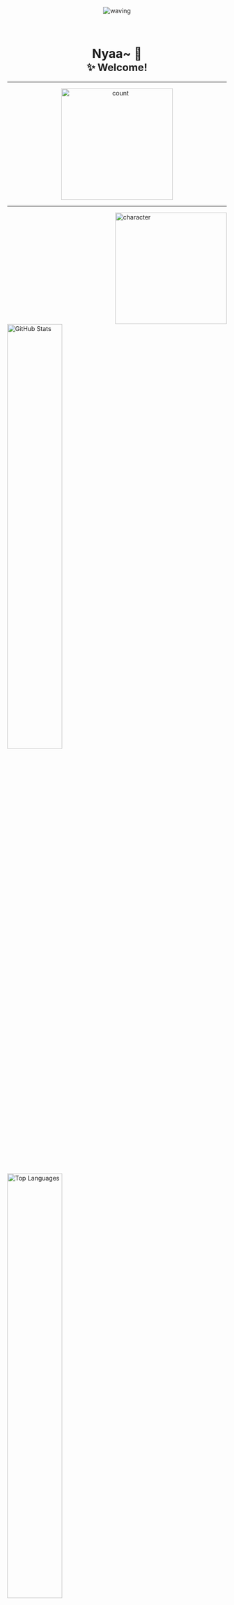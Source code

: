 <p align="center">
  <picture><img src="https://capsule-render.vercel.app/api?type=waving&height=100&color=timeGradient&section=header" alt="waving"/></picture>
</p>

<h1 align="center">
<br>Nyaa~ 🐾<br>
<sub>✨ Welcome!</sub>
</h1>

---

<p align="center">
  <picture><img src="https://count.getloli.com/@Sn0wo2?name=Sn0wo2&theme=rule34&padding=5&offset=0&align=center&scale=1.5&pixelated=0&darkmode=auto" width="256"  alt="count"/></picture>
</p>

---

<a href="https://github.com/Sn0wo2/character-picker" target="_blank">
  <img src="https://picker.me0wo.cc/character" align="right" width="256" alt="character">
</a>

<picture>
  <source media="(prefers-color-scheme: dark)" srcset="https://github-readme-stats.me0wo.cc/api?username=Sn0wo2&title_color=F0F6FC&text_color=9198A1&icon_color=4493F8&border_color=656C7633&theme=transparent&border_radius=16&hide_rank=true&show_icons=true&include_all_commits=true&custom_title=%E3%80%8CGitHub%20Stats%E3%80%8D&show=reviews%2Cprs_merged%2Cprs_merged_percentage">
  <source media="(prefers-color-scheme: light)" srcset="https://github-readme-stats.me0wo.cc/api?username=Sn0wo2&title_color=1F2328&text_color=59636E&icon_color=0969DA&border_color=818B981F&theme=transparent&border_radius=16&hide_rank=true&show_icons=true&include_all_commits=true&custom_title=%E3%80%8CGitHub%20Stats%E3%80%8D&show=reviews%2Cprs_merged%2Cprs_merged_percentage">
  <img alt="GitHub Stats" src="https://github-readme-stats.me0wo.cc/api?username=Sn0wo2&title_color=1F2328&text_color=59636E&icon_color=0969DA&border_color=818B981F&theme=transparent&border_radius=16&hide_rank=true&show_icons=true&include_all_commits=true&custom_title=%E3%80%8CGitHub%20Stats%E3%80%8D&show=reviews%2Cprs_merged%2Cprs_merged_percentage" width="50%" />
</picture>

<picture>
  <source media="(prefers-color-scheme: dark)" srcset="https://github-readme-stats.me0wo.cc/api/top-langs/?username=Sn0wo2&title_color=F0F6FC&text_color=9198A1&icon_color=4493F8&border_color=656C7633&theme=transparent&border_radius=16&layout=compact&langs_count=8&custom_title=%E3%80%8CMost%20Used%20Languages%E3%80%8D&show_icons=true">
  <source media="(prefers-color-scheme: light)" srcset="https://github-readme-stats.me0wo.cc/api/top-langs/?username=Sn0wo2&title_color=1F2328&text_color=59636E&icon_color=0969DA&border_color=818B981F&theme=transparent&border_radius=16&layout=compact&langs_count=8&custom_title=%E3%80%8CMost%20Used%20Languages%E3%80%8D&show_icons=true">
  <img alt="Top Languages" src="https://github-readme-stats.me0wo.cc/api/top-langs/?username=Sn0wo2&title_color=1F2328&text_color=59636E&icon_color=0969DA&border_color=818B981F&theme=transparent&border_radius=16&layout=compact&langs_count=8&custom_title=%E3%80%8CMost%20Used%20Languages%E3%80%8D&show_icons=true" width="50%" />
</picture>

---

<details open>
  <summary><h2>「OpenGPG」</h2></summary>

- **Fingerprint**:
  <a href="./assets/Me0wo(meow)_0x7F00A594_public.asc" target="_blank">
  🧷3874 983B 82D8 1326 EA0F 4213 <b>56FD DE78 7F00 A594</b>
  </a>

</details>

---

<details open>
  <summary><h2>「Time Saved? Buy Me a ☕~」</h2></summary>

&nbsp;&nbsp;&nbsp;&nbsp;&nbsp;&nbsp;&nbsp;&nbsp;<a href="https://afdian.com/a/Me0wo" target="_blank">
  <img src="https://github.com/Sn0wo2/Sn0wo2/raw/refs/heads/out/sponsor/afdian-sponsor.svg" alt="sponsor">
</a>

</details>

---

<details open>
  <summary><h2>「Connect With Me」</h2></summary>

&nbsp;&nbsp;&nbsp;&nbsp;&nbsp;&nbsp;&nbsp;&nbsp;
<a href="mailto:mail@me0wo.cc" target="_blank">
  <picture>
    <source media="(prefers-color-scheme: dark)" srcset="https://img.shields.io/badge/mail@me0wo.cc-151B23?style=flat-square&logo=gmail&logoColor=4493F8">
    <source media="(prefers-color-scheme: light)" srcset="https://img.shields.io/badge/mail@me0wo.cc-F6F8FA?style=flat-square&logo=gmail&logoColor=0969DA">
    <img alt="Mail" src="https://img.shields.io/badge/mail@me0wo.cc-F6F8FA?style=flat-square&logo=gmail&logoColor=0969DA">
  </picture>
</a>
<a href="mailto:mail@me0wo.cc" target="_blank">
  <picture>
    <source media="(prefers-color-scheme: dark)" srcset="https://img.shields.io/badge/No Spam Please~-151B23?style=flat-square">
    <source media="(prefers-color-scheme: light)" srcset="https://img.shields.io/badge/No Spam Please~-F6F8FA?style=flat-square">
    <img alt="No Spam" src="https://img.shields.io/badge/No Spam Please~-F6F8FA?style=flat-square">
  </picture>
</a>

</details>

---

<picture>
  <source media="(prefers-color-scheme: dark)" srcset="https://github-readme-activity-graph.vercel.app/graph?username=Sn0wo2&bg_color=9CA3AF00&border_color=656C7633&color=9198A1&title_color=F0F6FC&line=238636&point=8957E5&area_color=41B883&area=true&custom_title=%E3%80%8CContribution%20Graph%E3%80%8D&theme=react-dark&radius=16">
  <source media="(prefers-color-scheme: light)" srcset="https://github-readme-activity-graph.vercel.app/graph?username=Sn0wo2&bg_color=9CA3AF00&border_color=818B981F&color=59636E&title_color=1F2328&line=1F883D&point=8250DF&area_color=41B883&area=true&custom_title=%E3%80%8CContribution%20Graph%E3%80%8D&theme=react&radius=16">
  <img alt="Contribution Graph" src="https://github-readme-activity-graph.vercel.app/graph?username=Sn0wo2&bg_color=9CA3AF00&border_color=818B981F&color=59636E&title_color=1F2328&line=1F883D&point=8250DF&area_color=41B883&area=true&custom_title=%E3%80%8CContribution%20Graph%E3%80%8D&theme=react&radius=16" />
</picture>

<p align="center">
  <picture><img src="https://capsule-render.vercel.app/api?type=waving&height=100&color=timeGradient&section=footer" alt="waving"/></picture>
</p>
